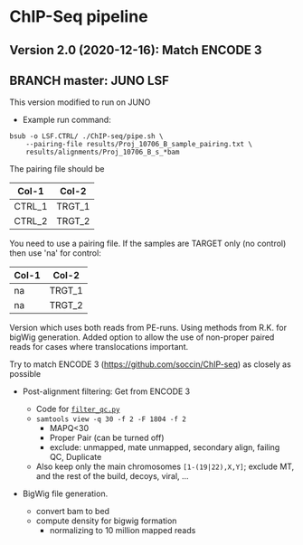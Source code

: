 # ChIP-Seq pipeline

## Version 2.0 (2020-12-16): Match ENCODE 3
## BRANCH master: JUNO LSF

This version modified to run on JUNO

- Example run command:
```{bash}
bsub -o LSF.CTRL/ ./ChIP-seq/pipe.sh \
    --pairing-file results/Proj_10706_B_sample_pairing.txt \
    results/alignments/Proj_10706_B_s_*bam
```

The pairing file should be

| Col-1  | Col-2  |
|--------|--------|
| CTRL_1 | TRGT_1 |
| CTRL_2 | TRGT_2 |


You need to use a pairing file. If the samples are TARGET only (no control) then use 'na' for control:

| Col-1  | Col-2  |
|--------|--------|
|   na   | TRGT_1 |
|   na   | TRGT_2 |

Version which uses both reads from PE-runs. Using methods from R.K. for bigWig generation. Added option to allow the use of non-proper paired reads for cases where translocations important.

Try to match ENCODE 3 (https://github.com/soccin/ChIP-seq) as closely as possible

- Post-alignment filtering: Get from ENCODE 3

    - Code for [`filter_qc.py`](https://github.com/ENCODE-DCC/chip-seq-pipeline/tree/master/dnanexus/filter_qc)
    - `samtools view -q 30 -f 2 -F 1804 -f 2`
        - MAPQ<30
        - Proper Pair (can be turned off)
        - exclude: unmapped, mate unmapped, secondary align, failing QC, Duplicate
    - Also keep only the main chromosomes `[1-(19|22),X,Y]`; exclude MT, and the rest of the build, decoys, viral, ...

- BigWig file generation.

	- convert bam to bed
	- compute density for bigwig formation
		- normalizing to 10 million mapped reads

